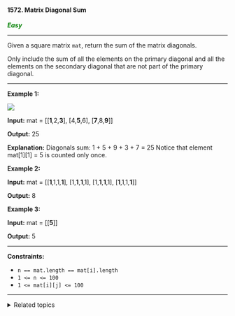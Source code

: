 #### 1572. Matrix Diagonal Sum

<span style="color:green">***Easy***</span>
___

Given a square matrix `mat`, return the sum of the matrix diagonals.

Only include the sum of all the elements on the primary diagonal and all the elements on the secondary diagonal that are not part of the primary diagonal.
___

**Example 1:**

![](https://assets.leetcode.com/uploads/2020/08/14/sample_1911.png)

**Input:** mat = [[**1**,2,**3**], 
                  [4,**5**,6], 
                  [**7**,8,**9**]]

**Output:** 25

**Explanation:** Diagonals sum: 1 + 5 + 9 + 3 + 7 = 25 Notice that element mat[1][1] = 5 is counted only once.

**Example 2:**

**Input:** mat = [[**1**,1,1,**1**], 
                  [1,**1**,**1**,1], 
                  [1,**1**,**1**,1], 
                  [**1**,1,1,**1**]]

**Output:** 8

**Example 3:**

**Input:** mat = [[**5**]]

**Output:** 5
___

**Constraints:**

*   `n == mat.length == mat[i].length`
*   `1 <= n <= 100`
*   `1 <= mat[i][j] <= 100`
___

<details><summary>Related topics</summary>

[#Array](https://leetcode.com/tag/array/)
[#Matrix](https://leetcode.com/tag/matrix/)

</details>
